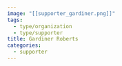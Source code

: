 ```yaml
---
image: "[[supporter_gardiner.png]]"
tags:
  - type/organization
  - type/supporter
title: Gardiner Roberts
categories:
  - supporter
---
```

